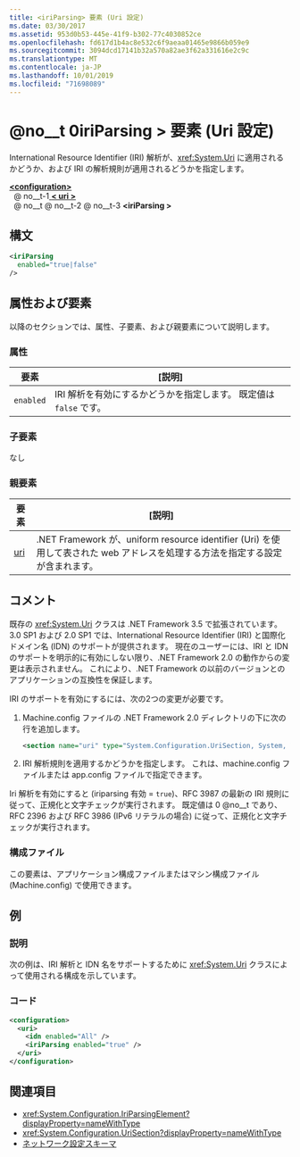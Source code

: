 ```yaml
---
title: <iriParsing> 要素 (Uri 設定)
ms.date: 03/30/2017
ms.assetid: 953d0b53-445e-41f9-b302-77c4030852ce
ms.openlocfilehash: fd617d1b4ac8e532c6f9aeaa01465e9866b059e9
ms.sourcegitcommit: 3094dcd17141b32a570a82ae3f62a331616e2c9c
ms.translationtype: MT
ms.contentlocale: ja-JP
ms.lasthandoff: 10/01/2019
ms.locfileid: "71698089"
---
```

# <a name="iriparsing-element-uri-settings"></a>@no__t 0iriParsing > 要素 (Uri 設定)
International Resource Identifier (IRI) 解析が、<xref:System.Uri> に適用されるかどうか、および IRI の解析規則が適用されるどうかを指定します。  
  
[ **\<configuration>** ](../configuration-element.md)  
&nbsp; @ no__t-1[ **\< uri >** ](uri-element-uri-settings.md)  
&nbsp; @ no__t @ no__t-2 @ no__t-3 **\<iriParsing >**  
  
## <a name="syntax"></a>構文  
  
```xml  
<iriParsing  
  enabled="true|false"  
/>  
```  
  
## <a name="attributes-and-elements"></a>属性および要素  
 以降のセクションでは、属性、子要素、および親要素について説明します。  
  
### <a name="attributes"></a>属性  
  
|**要素**|**[説明]**|  
|-----------------|---------------------|  
|`enabled`|IRI 解析を有効にするかどうかを指定します。 既定値は `false` です。|  
  
### <a name="child-elements"></a>子要素  
 なし  
  
### <a name="parent-elements"></a>親要素  
  
|**要素**|**[説明]**|  
|-----------------|---------------------|  
|[uri](uri-element-uri-settings.md)|.NET Framework が、uniform resource identifier (Uri) を使用して表された web アドレスを処理する方法を指定する設定が含まれます。|  
  
## <a name="remarks"></a>コメント  
 既存の <xref:System.Uri> クラスは .NET Framework 3.5 で拡張されています。 3.0 SP1 および 2.0 SP1 では、International Resource Identifier (IRI) と国際化ドメイン名 (IDN) のサポートが提供されます。 現在のユーザーには、IRI と IDN のサポートを明示的に有効にしない限り、.NET Framework 2.0 の動作からの変更は表示されません。 これにより、.NET Framework の以前のバージョンとのアプリケーションの互換性を保証します。  
  
 IRI のサポートを有効にするには、次の2つの変更が必要です。  
  
1. Machine.config ファイルの .NET Framework 2.0 ディレクトリの下に次の行を追加します。  
  
    ```xml  
    <section name="uri" type="System.Configuration.UriSection, System, Version=2.0.0.0, Culture=neutral, PublicKeyToken=b77a5c561934e089" />  
    ```  
  
2. IRI 解析規則を適用するかどうかを指定します。 これは、machine.config ファイルまたは app.config ファイルで指定できます。  
  
 Iri 解析を有効にすると (iriparsing 有効 = `true`)、RFC 3987 の最新の IRI 規則に従って、正規化と文字チェックが実行されます。 既定値は 0 @no__t であり、RFC 2396 および RFC 3986 (IPv6 リテラルの場合) に従って、正規化と文字チェックが実行されます。  
  
### <a name="configuration-files"></a>構成ファイル  
 この要素は、アプリケーション構成ファイルまたはマシン構成ファイル (Machine.config) で使用できます。  
  
## <a name="example"></a>例  
  
### <a name="description"></a>説明  
 次の例は、IRI 解析と IDN 名をサポートするために <xref:System.Uri> クラスによって使用される構成を示しています。  
  
### <a name="code"></a>コード  
  
```xml  
<configuration>  
  <uri>  
    <idn enabled="All" />  
    <iriParsing enabled="true" />  
  </uri>  
</configuration>  
```  
  
## <a name="see-also"></a>関連項目

- <xref:System.Configuration.IriParsingElement?displayProperty=nameWithType>
- <xref:System.Configuration.UriSection?displayProperty=nameWithType>
- [ネットワーク設定スキーマ](index.md)

